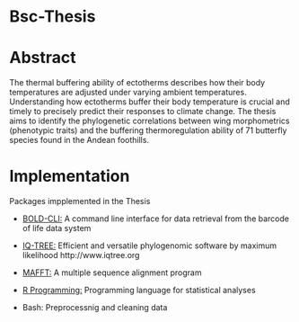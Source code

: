 # Bsc-Thesis
<h1>Abstract</h1>
<p> The thermal buffering ability of ectotherms describes how their body temperatures are adjusted under varying ambient temperatures. Understanding how ectotherms buffer their body temperature is crucial and timely to precisely predict their responses to climate change. The thesis aims to identify the phylogenetic correlations between wing morphometrics (phenotypic traits) and the buffering thermoregulation ability of 71 butterfly species found in the Andean foothills.</p>

<h1>Implementation</h1>
<p> Packages impplemented in the Thesis</p>

<ul>
  <li> <p> <a href="https://github.com/CNuge/BOLD-CLI" >BOLD-CLI:</a> A command line interface for data retrieval from the barcode of life data system </p>  </li>
 <li> <p><a href="https://github.com/Cibiv/IQ-TREE" >IQ-TREE:</a> Efficient and versatile phylogenomic software by maximum likelihood http://www.iqtree.org </p>   </li>
 <li><p><a href="https://github.com/GSLBiotech/mafft" >MAFFT:</a> A multiple sequence alignment program </p>  </li>
 <li><p><a href="https://github.com/GSLBiotech/mafft](https://www.r-project.org/" >R Programming:</a> Programming language for statistical analyses </p>  </li>
 <li><p>Bash: Preprocessnig and cleaning data</p>  </li>
  
</ul>


